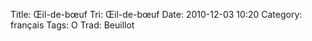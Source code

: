 Title: Œil-de-bœuf
 Tri: Œil-de-bœuf
 Date: 2010-12-03 10:20
 Category: français
 Tags: O
 Trad: Beuillot
 